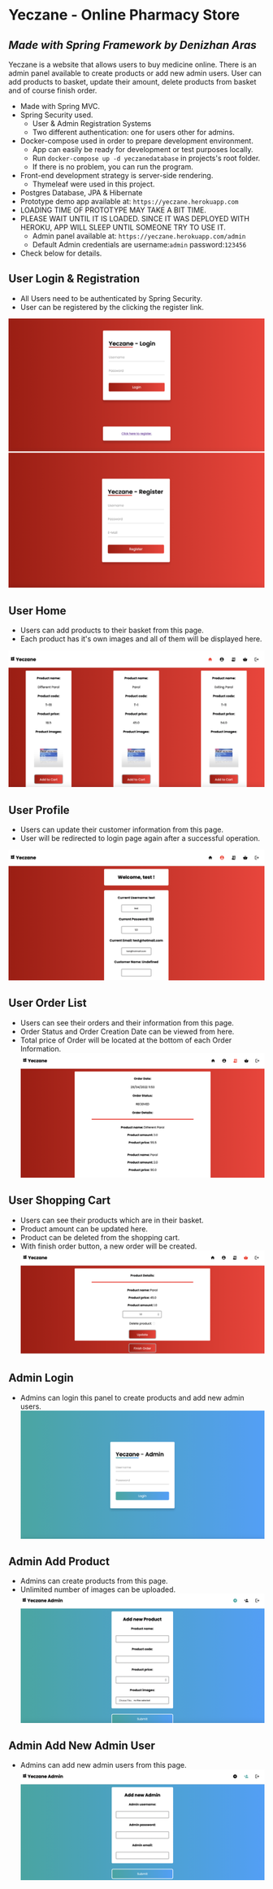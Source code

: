 # Yeczane - Online Pharmacy Store
## _Made with Spring Framework by Denizhan Aras_

Yeczane is a website that allows users to buy medicine online. There is an admin panel available to create products or add new admin users. User can add products to basket, update their amount, delete products from basket and of course finish order.

- Made with Spring MVC.
- Spring Security used.
  - User & Admin Registration Systems
  - Two different authentication: one for users other for admins.
- Docker-compose used in order to prepare development environment.
  - App can easily be ready for development or test purposes locally.
  - Run `docker-compose up -d yeczanedatabase` in projects's root folder.
  - If there is no problem, you can run the program.
- Front-end development strategy is server-side rendering.
  - Thymeleaf were used in this project.
- Postgres Database, JPA & Hibernate
- Prototype demo app available at: `https://yeczane.herokuapp.com`
- LOADING TIME OF PROTOTYPE MAY TAKE A BIT TIME.
- PLEASE WAIT UNTIL IT IS LOADED. SINCE IT WAS DEPLOYED WITH HEROKU, APP WILL SLEEP UNTIL SOMEONE TRY TO USE IT.
  - Admin panel available at: `https://yeczane.herokuapp.com/admin`
  - Default Admin credentials are username:`admin` password:`123456`
- Check below for details.

## User Login & Registration
- All Users need to be authenticated by Spring Security.
- User can be registered by the clicking the register link.

![UserLogin](images/userLogin.png)
![UserRegister](images/userRegister.png)

## User Home
- Users can add products to their basket from this page.
- Each product has it's own images and all of them will be displayed here.

![userHome](images/userHome.png)

## User Profile
- Users can update their customer information from this page.
- User will be redirected to login page again after a successful operation.

![userProfile](images/userProfile.png)

## User Order List
- Users can see their orders and their information from this page.
- Order Status and Order Creation Date can be viewed from here.
- Total price of Order will be located at the bottom of each Order Information.
![userProfile](images/userOrderList.png)

## User Shopping Cart
- Users can see their products which are in their basket.
- Product amount can be updated here.
- Product can be deleted from the shopping cart.
- With finish order button, a new order will be created.
  ![userProfile](images/userShoppingCart.png)

## Admin Login
- Admins can login this panel to create products and add new admin users.
  ![adminLogin](images/adminLogin.png)

## Admin Add Product
- Admins can create products from this page.
- Unlimited number of images can be uploaded.
  ![adminProduct](images/adminProduct.png)

## Admin Add New Admin User
- Admins can add new admin users from this page.
  ![adminRegister](images/adminRegister.png)
